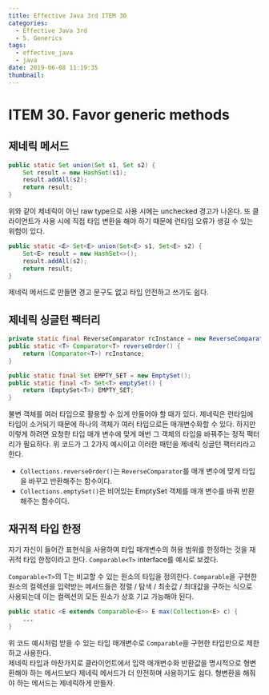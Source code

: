 ```yaml
---
title: Effective Java 3rd ITEM 30
categories:
  - Effective Java 3rd
  - 5. Generics
tags:
  - effective_java
  - java
date: 2019-06-08 11:19:35
thumbnail:
---
```


# ITEM 30. Favor generic methods

## 제네릭 메서드
```java
public static Set union(Set s1, Set s2) {
    Set result = new HashSet(s1);
    result.addAll(s2);
    return result;
}
```

위와 같이 제네릭이 아닌 raw type으로 사용 시에는 unchecked 경고가 나온다. 또 클라이언트가 사용 시에 직접 타입 변환을 해야 하기 때문에 런타임 오류가 생길 수 있는 위험이 있다.

```java
public static <E> Set<E> union(Set<E> s1, Set<E> s2) {
    Set<E> result = new HashSet<>();
    result.addAll(s2);
    return result;
}
```
제네릭 메서드로 만들면 경고 문구도 없고 타입 안전하고 쓰기도 쉽다. 
## 제네릭 싱글턴 팩터리
```java
private static final ReverseComparator rcInstance = new ReverseComparator();
public static <T> Comparator<T> reverseOrder() {
    return (Comparator<T>) rcInstance;
}

public static final Set EMPTY_SET = new EmptySet();
public static final <T> Set<T> emptySet() {
    return (EmptySet<T>) EMPTY_SET;
}
```

불변 객체를 여러 타입으로 활용할 수 있게 만들어야 할 때가 있다. 제네릭은 런타임에 타입이 소거되기 때문에 하나의 객체가 여러 타입으로든 매개변수화할 수 있다. 하지만 이렇게 하려면 요청한 타입 매개 변수에 맞게 매번 그 객체의 타입을 바꿔주는 정적 팩터리가 필요하다. 위 코드가 그 2가지 예시이고 이러한 패턴을 제네릭 싱글턴 팩터리라고 한다.
* `Collections.reverseOrder()`는 `ReverseComparator`를 매개 변수에 맞게 타입을 바꾸고 반환해주는 함수이다.
* `Collections.emptySet()`은 비어있는 EmptySet 객체를 매개 변수를 바꿔 반환해주는 함수이다.

## 재귀적 타입 한정
자기 자신이 들어간 표현식을 사용하여 타입 매개변수의 허용 범위를 한정하는 것을 재귀적 타입 한정이라고 한다. `Comparable<T>` interface를 예시로 보겠다.

`Comparable<T>`의 T는 비교할 수 있는 원소의 타입을 정의한다. `Comparable`을 구현한 원소의 컬렉션을 입력받는 메서드들은 정렬 / 탐색 / 최솟값 / 최대값을 구하는 식으로 사용되는데 이는 컬렉션의 모든 원소가 상호 기교 가능해야 된다.
```java
public static <E extends Comparable<E>> E max(Collection<E> c) {
    ...
}
```
위 코드 예시처럼 받을 수 있는 타입 매개변수로 `Comparable`을 구현한 타입만으로 제한하고 사용한다.
<br/>
제네릭 타입과 마찬가지로 클라이언트에서 입력 매개변수화 반환값을 명시적으로 형변환해야 하는 메서드보다 제네릭 메서드가 더 안전하며 사용하기도 쉽다. 형변환을 해줘야 하는 메서드는 제네릭하게 만들자.
